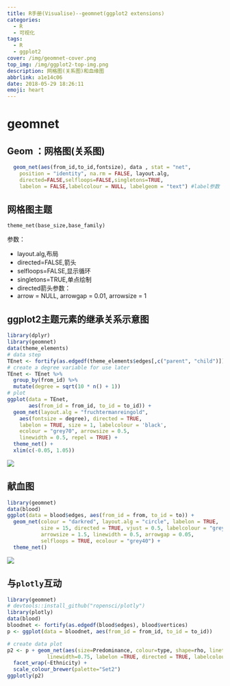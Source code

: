 ```yaml
---
title: R手册(Visualise)--geomnet(ggplot2 extensions)
categories:
  - R
  - 可视化
tags:
  - R
  - ggplot2
cover: /img/geomnet-cover.png
top_img: /img/ggplot2-top-img.png
description: 网格图(关系图)和血缘图
abbrlink: a1e14c06
date: 2018-05-29 18:26:11
emoji: heart
---
```


# geomnet

## Geom ：网格图(关系图)

```r
  geom_net(aes(from_id,to_id,fontsize), data , stat = "net",
    position = "identity", na.rm = FALSE, layout.alg,  
    directed=FALSE,selfloops=FALSE,singletons=TRUE, 
    labelon = FALSE,labelcolour = NULL, labelgeom = "text") #label参数
```

## 网格图主题

`theme_net(base_size,base_family)` 

参数：

- layout.alg,布局
- directed=FALSE,箭头
- selfloops=FALSE,显示循环
- singletons=TRUE,单点绘制
- directed箭头参数：
- arrow = NULL, arrowgap = 0.01, arrowsize = 1

## ggplot2主题元素的继承关系示意图

```r  
library(dplyr)
library(geomnet)
data(theme_elements)
# data step
TEnet <- fortify(as.edgedf(theme_elements$edges[,c("parent", "child")]), theme_elements$vertices)
# create a degree variable for use later
TEnet <- TEnet %>%
  group_by(from_id) %>%
  mutate(degree = sqrt(10 * n() + 1))
# plot
ggplot(data = TEnet,
       aes(from_id = from_id, to_id = to_id)) +
  geom_net(layout.alg = "fruchtermanreingold",
    aes(fontsize = degree), directed = TRUE,
    labelon = TRUE, size = 1, labelcolour = 'black',
    ecolour = "grey70", arrowsize = 0.5,
    linewidth = 0.5, repel = TRUE) +
  theme_net() +
  xlim(c(-0.05, 1.05))
```

![](https://gitee.com/WilenWu/images/raw/master/ggplot2/geom_net.png)

## 献血图

```r
library(geomnet)
data(blood)
ggplot(data = blood$edges, aes(from_id = from, to_id = to)) +
  geom_net(colour = "darkred", layout.alg = "circle", labelon = TRUE, 
           size = 15, directed = TRUE, vjust = 0.5, labelcolour = "grey80",
           arrowsize = 1.5, linewidth = 0.5, arrowgap = 0.05,
           selfloops = TRUE, ecolour = "grey40") + 
  theme_net() 
```

![](https://gitee.com/WilenWu/images/raw/master/ggplot2/geom_net_blood.png)

## 与`plotly`互动

```R
library(geomnet)
# devtools::install_github("ropensci/plotly")
library(plotly)
data(blood)
bloodnet <- fortify(as.edgedf(blood$edges), blood$vertices)
p <- ggplot(data = bloodnet, aes(from_id = from_id, to_id = to_id))

# create data plot
p2 <- p + geom_net(aes(size=Predominance, colour=type, shape=rho, linetype=group_to),
             linewidth=0.75, labelon =TRUE, directed = TRUE, labelcolour="black") +
  facet_wrap(~Ethnicity) +
  scale_colour_brewer(palette="Set2") 
ggplotly(p2)
```




